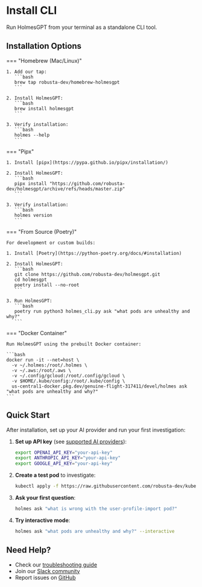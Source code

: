 # Install CLI

Run HolmesGPT from your terminal as a standalone CLI tool.

## Installation Options

=== "Homebrew (Mac/Linux)"

    1. Add our tap:
       ```bash
       brew tap robusta-dev/homebrew-holmesgpt
       ```

    2. Install HolmesGPT:
       ```bash
       brew install holmesgpt
       ```

    3. Verify installation:
       ```bash
       holmes --help
       ```

=== "Pipx"

    1. Install [pipx](https://pypa.github.io/pipx/installation/)

    2. Install HolmesGPT:
       ```bash
       pipx install "https://github.com/robusta-dev/holmesgpt/archive/refs/heads/master.zip"
       ```

    3. Verify installation:
       ```bash
       holmes version
       ```

=== "From Source (Poetry)"

    For development or custom builds:

    1. Install [Poetry](https://python-poetry.org/docs/#installation)

    2. Install HolmesGPT:
       ```bash
       git clone https://github.com/robusta-dev/holmesgpt.git
       cd holmesgpt
       poetry install --no-root
       ```

    3. Run HolmesGPT:
       ```bash
       poetry run python3 holmes_cli.py ask "what pods are unhealthy and why?"
       ```

=== "Docker Container"

    Run HolmesGPT using the prebuilt Docker container:

    ```bash
    docker run -it --net=host \
      -v ~/.holmes:/root/.holmes \
      -v ~/.aws:/root/.aws \
      -v ~/.config/gcloud:/root/.config/gcloud \
      -v $HOME/.kube/config:/root/.kube/config \
      us-central1-docker.pkg.dev/genuine-flight-317411/devel/holmes ask "what pods are unhealthy and why?"
    ```

## Quick Start

After installation, set up your AI provider and run your first investigation:

1. **Set up API key** (see [supported AI providers](../ai-providers/)):
   ```bash
   export OPENAI_API_KEY="your-api-key"
   export ANTHROPIC_API_KEY="your-api-key"
   export GOOGLE_API_KEY="your-api-key"
   ```

2. **Create a test pod** to investigate:
   ```bash
   kubectl apply -f https://raw.githubusercontent.com/robusta-dev/kubernetes-demos/main/pending_pods/pending_pod_node_selector.yaml
   ```

3. **Ask your first question**:
   ```bash
   holmes ask "what is wrong with the user-profile-import pod?"
   ```

4. **Try interactive mode**:
   ```bash
   holmes ask "what pods are unhealthy and why?" --interactive
   ```


## Need Help?

- Check our [troubleshooting guide](../reference/troubleshooting.md)
- Join our [Slack community](https://robustacommunity.slack.com)
- Report issues on [GitHub](https://github.com/robusta-dev/holmesgpt/issues)
